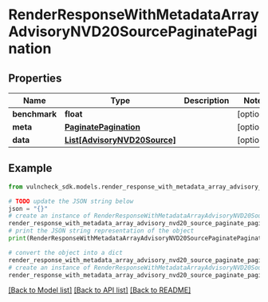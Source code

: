 # RenderResponseWithMetadataArrayAdvisoryNVD20SourcePaginatePagination


## Properties

Name | Type | Description | Notes
------------ | ------------- | ------------- | -------------
**benchmark** | **float** |  | [optional] 
**meta** | [**PaginatePagination**](PaginatePagination.md) |  | [optional] 
**data** | [**List[AdvisoryNVD20Source]**](AdvisoryNVD20Source.md) |  | [optional] 

## Example

```python
from vulncheck_sdk.models.render_response_with_metadata_array_advisory_nvd20_source_paginate_pagination import RenderResponseWithMetadataArrayAdvisoryNVD20SourcePaginatePagination

# TODO update the JSON string below
json = "{}"
# create an instance of RenderResponseWithMetadataArrayAdvisoryNVD20SourcePaginatePagination from a JSON string
render_response_with_metadata_array_advisory_nvd20_source_paginate_pagination_instance = RenderResponseWithMetadataArrayAdvisoryNVD20SourcePaginatePagination.from_json(json)
# print the JSON string representation of the object
print(RenderResponseWithMetadataArrayAdvisoryNVD20SourcePaginatePagination.to_json())

# convert the object into a dict
render_response_with_metadata_array_advisory_nvd20_source_paginate_pagination_dict = render_response_with_metadata_array_advisory_nvd20_source_paginate_pagination_instance.to_dict()
# create an instance of RenderResponseWithMetadataArrayAdvisoryNVD20SourcePaginatePagination from a dict
render_response_with_metadata_array_advisory_nvd20_source_paginate_pagination_from_dict = RenderResponseWithMetadataArrayAdvisoryNVD20SourcePaginatePagination.from_dict(render_response_with_metadata_array_advisory_nvd20_source_paginate_pagination_dict)
```
[[Back to Model list]](../README.md#documentation-for-models) [[Back to API list]](../README.md#documentation-for-api-endpoints) [[Back to README]](../README.md)



